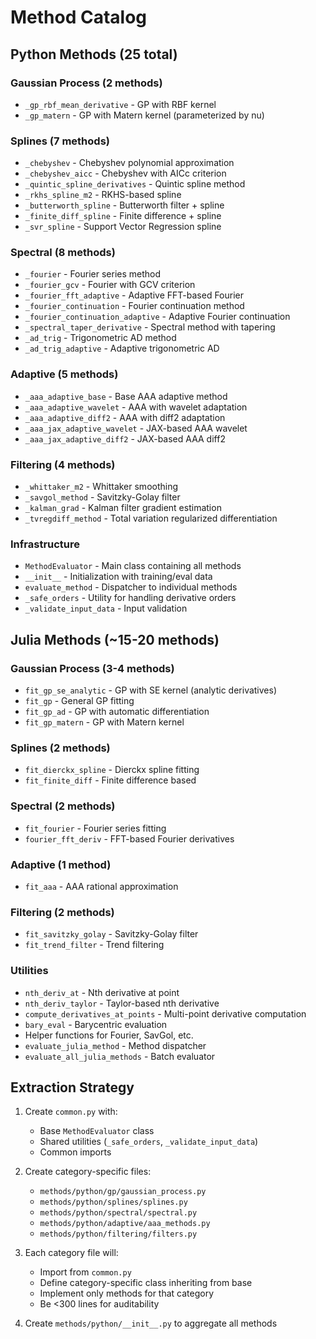 # Method Catalog

## Python Methods (25 total)

### Gaussian Process (2 methods)
- `_gp_rbf_mean_derivative` - GP with RBF kernel
- `_gp_matern` - GP with Matern kernel (parameterized by nu)

### Splines (7 methods)
- `_chebyshev` - Chebyshev polynomial approximation
- `_chebyshev_aicc` - Chebyshev with AICc criterion
- `_quintic_spline_derivatives` - Quintic spline method
- `_rkhs_spline_m2` - RKHS-based spline
- `_butterworth_spline` - Butterworth filter + spline
- `_finite_diff_spline` - Finite difference + spline
- `_svr_spline` - Support Vector Regression spline

### Spectral (8 methods)
- `_fourier` - Fourier series method
- `_fourier_gcv` - Fourier with GCV criterion
- `_fourier_fft_adaptive` - Adaptive FFT-based Fourier
- `_fourier_continuation` - Fourier continuation method
- `_fourier_continuation_adaptive` - Adaptive Fourier continuation
- `_spectral_taper_derivative` - Spectral method with tapering
- `_ad_trig` - Trigonometric AD method
- `_ad_trig_adaptive` - Adaptive trigonometric AD

### Adaptive (5 methods)
- `_aaa_adaptive_base` - Base AAA adaptive method
- `_aaa_adaptive_wavelet` - AAA with wavelet adaptation
- `_aaa_adaptive_diff2` - AAA with diff2 adaptation
- `_aaa_jax_adaptive_wavelet` - JAX-based AAA wavelet
- `_aaa_jax_adaptive_diff2` - JAX-based AAA diff2

### Filtering (4 methods)
- `_whittaker_m2` - Whittaker smoothing
- `_savgol_method` - Savitzky-Golay filter
- `_kalman_grad` - Kalman filter gradient estimation
- `_tvregdiff_method` - Total variation regularized differentiation

### Infrastructure
- `MethodEvaluator` - Main class containing all methods
- `__init__` - Initialization with training/eval data
- `evaluate_method` - Dispatcher to individual methods
- `_safe_orders` - Utility for handling derivative orders
- `_validate_input_data` - Input validation

## Julia Methods (~15-20 methods)

### Gaussian Process (3-4 methods)
- `fit_gp_se_analytic` - GP with SE kernel (analytic derivatives)
- `fit_gp` - General GP fitting
- `fit_gp_ad` - GP with automatic differentiation
- `fit_gp_matern` - GP with Matern kernel

### Splines (2 methods)
- `fit_dierckx_spline` - Dierckx spline fitting
- `fit_finite_diff` - Finite difference based

### Spectral (2 methods)
- `fit_fourier` - Fourier series fitting
- `fourier_fft_deriv` - FFT-based Fourier derivatives

### Adaptive (1 method)
- `fit_aaa` - AAA rational approximation

### Filtering (2 methods)
- `fit_savitzky_golay` - Savitzky-Golay filter
- `fit_trend_filter` - Trend filtering

### Utilities
- `nth_deriv_at` - Nth derivative at point
- `nth_deriv_taylor` - Taylor-based nth derivative
- `compute_derivatives_at_points` - Multi-point derivative computation
- `bary_eval` - Barycentric evaluation
- Helper functions for Fourier, SavGol, etc.
- `evaluate_julia_method` - Method dispatcher
- `evaluate_all_julia_methods` - Batch evaluator

## Extraction Strategy

1. Create `common.py` with:
   - Base `MethodEvaluator` class
   - Shared utilities (`_safe_orders`, `_validate_input_data`)
   - Common imports

2. Create category-specific files:
   - `methods/python/gp/gaussian_process.py`
   - `methods/python/splines/splines.py`
   - `methods/python/spectral/spectral.py`
   - `methods/python/adaptive/aaa_methods.py`
   - `methods/python/filtering/filters.py`

3. Each category file will:
   - Import from `common.py`
   - Define category-specific class inheriting from base
   - Implement only methods for that category
   - Be <300 lines for auditability

4. Create `methods/python/__init__.py` to aggregate all methods
